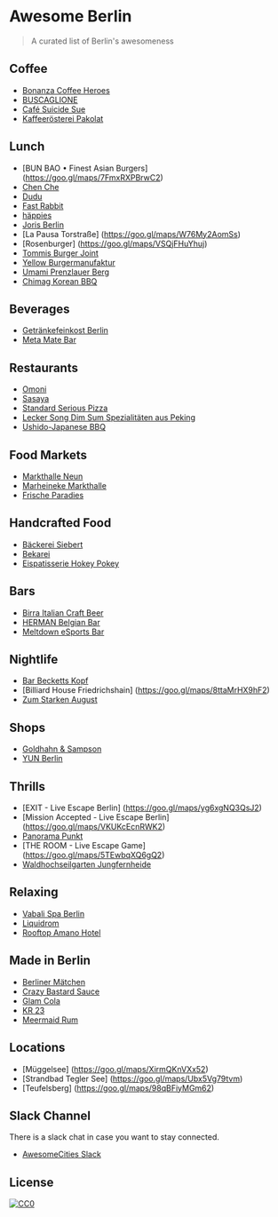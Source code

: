 # Awesome Berlin

> A curated list of Berlin's awesomeness

## Coffee

- [Bonanza Coffee Heroes](https://goo.gl/maps/8ypyJyodVsF2)
- [BUSCAGLIONE](https://goo.gl/maps/trQ8umaJT2Q2)
- [Café Suicide Sue](https://goo.gl/maps/Pbez2TovzNT2)
- [Kaffeerösterei Pakolat](https://goo.gl/maps/jEMsjj1QuAy)

## Lunch

- [BUN BAO • Finest Asian Burgers] (https://goo.gl/maps/7FmxRXPBrwC2)
- [Chen Che](https://goo.gl/maps/u3B6eFPNGLq)
- [Dudu](https://goo.gl/maps/CRqvDrGoBJM2)
- [Fast Rabbit](https://goo.gl/maps/ta9uXebhygx)
- [häppies](https://goo.gl/maps/VhXz4Ent3q32)
- [Joris Berlin](https://goo.gl/maps/GihtTwQWwHS2)
- [La Pausa Torstraße] (https://goo.gl/maps/W76My2AomSs)
- [Rosenburger] (https://goo.gl/maps/VSQjFHuYhuj)
- [Tommis Burger Joint](https://goo.gl/maps/V3cmi6yHTkv)
- [Yellow Burgermanufaktur](https://goo.gl/maps/6TLgnnYfEL52)
- [Umami Prenzlauer Berg](https://goo.gl/maps/tFQ4vGhVAeP2)
- [Chimag Korean BBQ](https://goo.gl/maps/4ZQj6Ere39v)

## Beverages

- [Getränkefeinkost Berlin](https://goo.gl/maps/iuh2MQSZZYQ2)
- [Meta Mate Bar](https://goo.gl/maps/7duaRBjNGyD2)

## Restaurants

- [Omoni](https://goo.gl/maps/LGtL7fio6x12)
- [Sasaya](https://goo.gl/maps/VfnfnDZrruz)
- [Standard Serious Pizza](https://goo.gl/maps/ZSd5GzitNgK2)
- [Lecker Song Dim Sum Spezialitäten aus Peking](https://goo.gl/maps/XasKmRPKDaQ2)
- [Ushido-Japanese BBQ](https://goo.gl/maps/BGVwkS2jmWR2)

## Food Markets

- [Markthalle Neun](https://goo.gl/maps/PinBwWYjx5H2)
- [Marheineke Markthalle](https://goo.gl/maps/aU43S886ct72)
- [Frische Paradies](https://goo.gl/maps/J2hMP73tsXo)

## Handcrafted Food

- [Bäckerei Siebert](https://goo.gl/maps/8NaNyyEkcRx)
- [Bekarei](https://goo.gl/maps/of5c4HxQZi42)
- [Eispatisserie Hokey Pokey](https://goo.gl/maps/js8grqgrgiE2)

## Bars

- [Birra Italian Craft Beer](https://goo.gl/maps/Bpe6ENHNP9H2)
- [HERMAN Belgian Bar](https://goo.gl/maps/RH9WHa1Ltw42)
- [Meltdown eSports Bar](https://goo.gl/maps/WSdd3vF5hWy)

## Nightlife

- [Bar Becketts Kopf](https://goo.gl/maps/nELrHZjuT6r)
- [Billiard House Friedrichshain] (https://goo.gl/maps/8ttaMrHX9hF2)
- [Zum Starken August](https://goo.gl/maps/DgpZWxXipzn)

## Shops

- [Goldhahn & Sampson](https://goo.gl/maps/QMr3aN2aXJr)
- [YUN Berlin](https://goo.gl/maps/fRRCoUBGXvQ2)

## Thrills

- [EXIT - Live Escape Berlin] (https://goo.gl/maps/yg6xgNQ3QsJ2)
- [Mission Accepted - Live Escape Berlin] (https://goo.gl/maps/VKUKcEcnRWK2)
- [Panorama Punkt](https://goo.gl/maps/RtAwtAEERK22)
- [THE ROOM - Live Escape Game] (https://goo.gl/maps/5TEwbqXQ6gQ2)
- [Waldhochseilgarten Jungfernheide](https://goo.gl/maps/N6FMt8hjYzC2)

## Relaxing

- [Vabali Spa Berlin](https://goo.gl/maps/TZBD4UVdWR92)
- [Liquidrom](https://goo.gl/maps/8jseAJTX1132)
- [Rooftop Amano Hotel](https://goo.gl/maps/Y8CacT18Cw92)

## Made in Berlin

- [Berliner Mätchen](http://www.berliner-maetchen.de/)
- [Crazy Bastard Sauce](http://www.crazybsauce.com/)
- [Glam Cola](http://www.glamcola.de/)
- [KR 23](http://www.kr23.theliquorcompany.de/)
- [Meermaid Rum](http://www.meermaid-rum.de/)

## Locations

- [Müggelsee] (https://goo.gl/maps/XirmQKnVXx52)
- [Strandbad Tegler See] (https://goo.gl/maps/Ubx5Vg79tvm)
- [Teufelsberg] (https://goo.gl/maps/98qBFiyMGm62)

## Slack Channel

There is a slack chat in case you want to stay connected.
- [AwesomeCities Slack](https://awesomecities-slackin.herokuapp.com)

## License

[![CC0](http://mirrors.creativecommons.org/presskit/buttons/88x31/svg/cc-zero.svg)](https://creativecommons.org/publicdomain/zero/1.0/)
